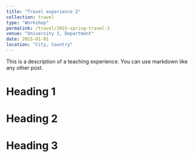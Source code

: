 ```yaml
---
title: "Travel experience 2"
collection: travel
type: "Workshop"
permalink: /travel/2015-spring-travel-1
venue: "University 1, Department"
date: 2015-01-01
location: "City, Country"
---
```


This is a description of a teaching experience. You can use markdown like any other post.

Heading 1
======

Heading 2
======

Heading 3
======
